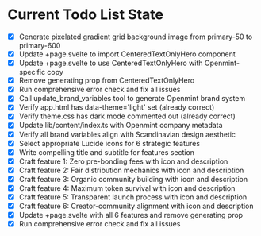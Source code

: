 <!-- DO NOT EDIT - Managed by todo_list tool -->
<!-- Updated: 2025-10-15T05:33:23.862Z -->

# Current Todo List State

- [x] Generate pixelated gradient grid background image from primary-50 to primary-600
- [x] Update +page.svelte to import CenteredTextOnlyHero component
- [x] Update +page.svelte to use CenteredTextOnlyHero with Openmint-specific copy
- [x] Remove generating prop from CenteredTextOnlyHero
- [x] Run comprehensive error check and fix all issues
- [x] Call update_brand_variables tool to generate Openmint brand system
- [x] Verify app.html has data-theme='light' set (already correct)
- [x] Verify theme.css has dark mode commented out (already correct)
- [x] Update lib/content/index.ts with Openmint company metadata
- [x] Verify all brand variables align with Scandinavian design aesthetic
- [x] Select appropriate Lucide icons for 6 strategic features
- [x] Write compelling title and subtitle for features section
- [x] Craft feature 1: Zero pre-bonding fees with icon and description
- [x] Craft feature 2: Fair distribution mechanics with icon and description
- [x] Craft feature 3: Organic community building with icon and description
- [x] Craft feature 4: Maximum token survival with icon and description
- [x] Craft feature 5: Transparent launch process with icon and description
- [x] Craft feature 6: Creator-community alignment with icon and description
- [x] Update +page.svelte with all 6 features and remove generating prop
- [x] Run comprehensive error check and fix all issues
